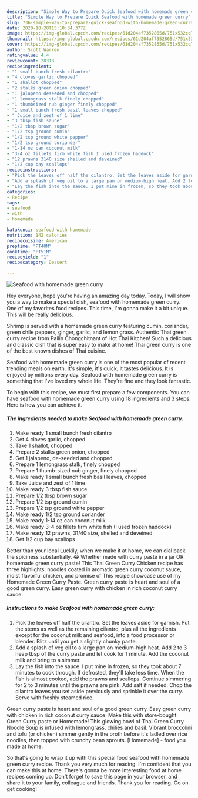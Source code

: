 ```yaml
---
description: "Simple Way to Prepare Quick Seafood with homemade green curry"
title: "Simple Way to Prepare Quick Seafood with homemade green curry"
slug: 736-simple-way-to-prepare-quick-seafood-with-homemade-green-curry
date: 2020-10-28T15:10:34.377Z
image: https://img-global.cpcdn.com/recipes/61d204af7352865d/751x532cq70/seafood-with-homemade-green-curry-recipe-main-photo.jpg
thumbnail: https://img-global.cpcdn.com/recipes/61d204af7352865d/751x532cq70/seafood-with-homemade-green-curry-recipe-main-photo.jpg
cover: https://img-global.cpcdn.com/recipes/61d204af7352865d/751x532cq70/seafood-with-homemade-green-curry-recipe-main-photo.jpg
author: Scott Warren
ratingvalue: 4.4
reviewcount: 28318
recipeingredient:
- "1 small bunch fresh cilantro"
- "4 cloves garlic chopped"
- "1 shallot chopped"
- "2 stalks green onion chopped"
- "1 jalapeno deseeded and chopped"
- "1 lemongrass stalk finely chopped"
- "1 thumbsized nub ginger finely chopped"
- "1 small bunch fresh basil leaves chopped"
- " Juice and zest of 1 lime"
- "3 tbsp fish sauce"
- "1/2 tbsp brown sugar"
- "1/2 tsp ground cumin"
- "1/2 tsp ground white pepper"
- "1/2 tsp ground coriander"
- "1-14 oz can coconut milk"
- "3-4 oz fillets firm white fish I used frozen haddock"
- "12 prawns 3140 size shelled and deveined"
- "1/2 cup bay scallops"
recipeinstructions:
- "Pick the leaves off half the cilantro. Set the leaves aside for garnish. Put the stems as well as the remaining cilantro, plus all the ingredients except for the coconut milk and seafood, into a food processor or blender. Blitz until you get a slightly chunky paste."
- "Add a splash of veg oil to a large pan on medium-high heat. Add 2 to 3 heap tbsp of the curry paste and let cook for 1 minute. Add the coconut milk and bring to a simmer."
- "Lay the fish into the sauce. I put mine in frozen, so they took about 7 minutes to cook through. If defrosted, they&#39;ll take less time. When the fish is almost cooked, add the prawns and scallops. Continue simmering for 2 to 3 minutes until the prawns are pink. Add salt if needed. Chop the cilantro leaves you set aside previously and sprinkle it over the curry. Serve with freshly steamed rice."
categories:
- Recipe
tags:
- seafood
- with
- homemade

katakunci: seafood with homemade 
nutrition: 142 calories
recipecuisine: American
preptime: "PT40M"
cooktime: "PT51M"
recipeyield: "1"
recipecategory: Dessert

---
```



![Seafood with homemade green curry](https://img-global.cpcdn.com/recipes/61d204af7352865d/751x532cq70/seafood-with-homemade-green-curry-recipe-main-photo.jpg)

Hey everyone, hope you're having an amazing day today. Today, I will show you a way to make a special dish, seafood with homemade green curry. One of my favorites food recipes. This time, I'm gonna make it a bit unique. This will be really delicious.

Shrimp is served with a homemade green curry featuring cumin, coriander, green chile peppers, ginger, garlic, and lemon grass. Authentic Thai green curry recipe from Pailin Chongchitnant of Hot Thai Kitchen! Such a delicious and classic dish that is super easy to make at home! Thai green curry is one of the best known dishes of Thai cuisine.

Seafood with homemade green curry is one of the most popular of recent trending meals on earth. It's simple, it's quick, it tastes delicious. It is enjoyed by millions every day. Seafood with homemade green curry is something that I've loved my whole life. They're fine and they look fantastic.


To begin with this recipe, we must first prepare a few components. You can have seafood with homemade green curry using 18 ingredients and 3 steps. Here is how you can achieve it.

<!--inarticleads1-->

##### The ingredients needed to make Seafood with homemade green curry:

1. Make ready 1 small bunch fresh cilantro
1. Get 4 cloves garlic, chopped
1. Take 1 shallot, chopped
1. Prepare 2 stalks green onion, chopped
1. Get 1 jalapeno, de-seeded and chopped
1. Prepare 1 lemongrass stalk, finely chopped
1. Prepare 1 thumb-sized nub ginger, finely chopped
1. Make ready 1 small bunch fresh basil leaves, chopped
1. Take  Juice and zest of 1 lime
1. Make ready 3 tbsp fish sauce
1. Prepare 1/2 tbsp brown sugar
1. Prepare 1/2 tsp ground cumin
1. Prepare 1/2 tsp ground white pepper
1. Make ready 1/2 tsp ground coriander
1. Make ready 1-14 oz can coconut milk
1. Make ready 3-4 oz fillets firm white fish (I used frozen haddock)
1. Make ready 12 prawns, 31/40 size, shelled and deveined
1. Get 1/2 cup bay scallops


Better than your local Luckily, when we make it at home, we can dial back the spiciness substantially. 😂 Whether made with curry paste in a jar OR homemade green curry paste! This Thai Green Curry Chicken recipe has three highlights: noodles coated in aromatic green curry coconut sauce, moist flavorful chicken, and promise of This recipe showcase use of my Homemade Green Curry Paste. Green curry paste is heart and soul of a good green curry. Easy green curry with chicken in rich coconut curry sauce. 

<!--inarticleads2-->

##### Instructions to make Seafood with homemade green curry:

1. Pick the leaves off half the cilantro. Set the leaves aside for garnish. Put the stems as well as the remaining cilantro, plus all the ingredients except for the coconut milk and seafood, into a food processor or blender. Blitz until you get a slightly chunky paste.
1. Add a splash of veg oil to a large pan on medium-high heat. Add 2 to 3 heap tbsp of the curry paste and let cook for 1 minute. Add the coconut milk and bring to a simmer.
1. Lay the fish into the sauce. I put mine in frozen, so they took about 7 minutes to cook through. If defrosted, they&#39;ll take less time. When the fish is almost cooked, add the prawns and scallops. Continue simmering for 2 to 3 minutes until the prawns are pink. Add salt if needed. Chop the cilantro leaves you set aside previously and sprinkle it over the curry. Serve with freshly steamed rice.


Green curry paste is heart and soul of a good green curry. Easy green curry with chicken in rich coconut curry sauce. Make this with store-bought Green Curry paste or Homemade! This glowing bowl of Thai Green Curry Noodle Soup is infused with lemongrass, chilies and basil. Vibrant broccolini and tofu (or chicken) simmer gently in the broth before it&#39;s ladled over rice noodles, then topped with crunchy bean sprouts. [Homemade] - food you made at home. 

So that's going to wrap it up with this special food seafood with homemade green curry recipe. Thank you very much for reading. I'm confident that you can make this at home. There's gonna be more interesting food at home recipes coming up. Don't forget to save this page in your browser, and share it to your family, colleague and friends. Thank you for reading. Go on get cooking!
